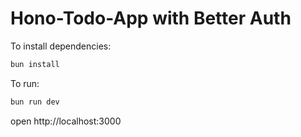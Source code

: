 # Hono-Todo-App with Better Auth

To install dependencies:

```sh
bun install
```

To run:

```sh
bun run dev
```

open http://localhost:3000
